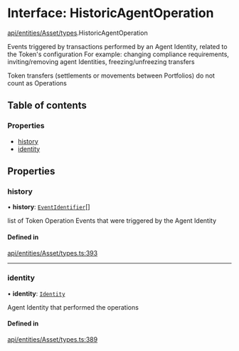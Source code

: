 # Interface: HistoricAgentOperation

[api/entities/Asset/types](../wiki/api.entities.Asset.types).HistoricAgentOperation

Events triggered by transactions performed by an Agent Identity, related to the Token's configuration
  For example: changing compliance requirements, inviting/removing agent Identities, freezing/unfreezing transfers

Token transfers (settlements or movements between Portfolios) do not count as Operations

## Table of contents

### Properties

- [history](../wiki/api.entities.Asset.types.HistoricAgentOperation#history)
- [identity](../wiki/api.entities.Asset.types.HistoricAgentOperation#identity)

## Properties

### history

• **history**: [`EventIdentifier`](../wiki/api.client.types.EventIdentifier)[]

list of Token Operation Events that were triggered by the Agent Identity

#### Defined in

[api/entities/Asset/types.ts:393](https://github.com/PolymeshAssociation/polymesh-sdk/blob/9a8715021/src/api/entities/Asset/types.ts#L393)

___

### identity

• **identity**: [`Identity`](../wiki/api.entities.Identity.Identity)

Agent Identity that performed the operations

#### Defined in

[api/entities/Asset/types.ts:389](https://github.com/PolymeshAssociation/polymesh-sdk/blob/9a8715021/src/api/entities/Asset/types.ts#L389)
